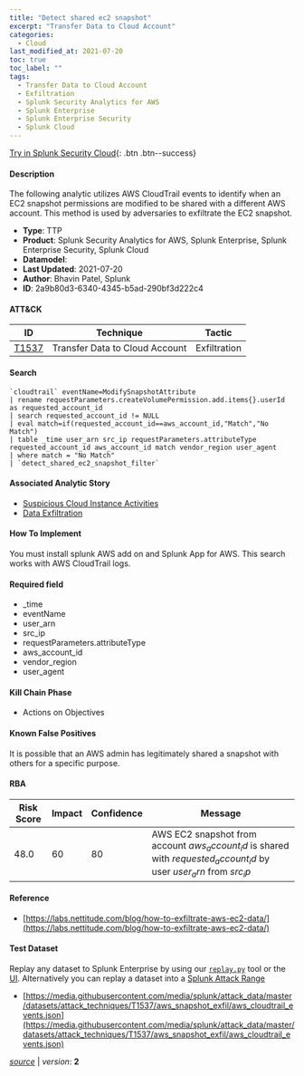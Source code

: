 ```yaml
---
title: "Detect shared ec2 snapshot"
excerpt: "Transfer Data to Cloud Account"
categories:
  - Cloud
last_modified_at: 2021-07-20
toc: true
toc_label: ""
tags:
  - Transfer Data to Cloud Account
  - Exfiltration
  - Splunk Security Analytics for AWS
  - Splunk Enterprise
  - Splunk Enterprise Security
  - Splunk Cloud
---
```




[Try in Splunk Security Cloud](https://www.splunk.com/en_us/cyber-security.html){: .btn .btn--success}

#### Description

The following analytic utilizes AWS CloudTrail events to identify when an EC2 snapshot permissions are modified to be shared with a different AWS account. This method is used by adversaries to exfiltrate the EC2 snapshot.

- **Type**: TTP
- **Product**: Splunk Security Analytics for AWS, Splunk Enterprise, Splunk Enterprise Security, Splunk Cloud
- **Datamodel**: 
- **Last Updated**: 2021-07-20
- **Author**: Bhavin Patel, Splunk
- **ID**: 2a9b80d3-6340-4345-b5ad-290bf3d222c4


#### ATT&CK

| ID          | Technique   | Tactic         |
| ----------- | ----------- |--------------- |
| [T1537](https://attack.mitre.org/techniques/T1537/) | Transfer Data to Cloud Account | Exfiltration |

#### Search

```
`cloudtrail` eventName=ModifySnapshotAttribute 
| rename requestParameters.createVolumePermission.add.items{}.userId as requested_account_id 
| search requested_account_id != NULL 
| eval match=if(requested_account_id==aws_account_id,"Match","No Match") 
| table _time user_arn src_ip requestParameters.attributeType requested_account_id aws_account_id match vendor_region user_agent 
| where match = "No Match" 
| `detect_shared_ec2_snapshot_filter` 
```

#### Associated Analytic Story
* [Suspicious Cloud Instance Activities](/stories/suspicious_cloud_instance_activities)
* [Data Exfiltration](/stories/data_exfiltration)


#### How To Implement
You must install splunk AWS add on and Splunk App for AWS. This search works with AWS CloudTrail logs.

#### Required field
* _time
* eventName
* user_arn
* src_ip
* requestParameters.attributeType
* aws_account_id
* vendor_region
* user_agent


#### Kill Chain Phase
* Actions on Objectives


#### Known False Positives
It is possible that an AWS admin has legitimately shared a snapshot with others for  a specific purpose.


#### RBA

| Risk Score  | Impact      | Confidence   | Message      |
| ----------- | ----------- |--------------|--------------|
| 48.0 | 60 | 80 | AWS EC2 snapshot from account $aws_account_id$ is shared with $requested_account_id$ by user $user_arn$ from $src_ip$ |




#### Reference

* [https://labs.nettitude.com/blog/how-to-exfiltrate-aws-ec2-data/](https://labs.nettitude.com/blog/how-to-exfiltrate-aws-ec2-data/)



#### Test Dataset
Replay any dataset to Splunk Enterprise by using our [`replay.py`](https://github.com/splunk/attack_data#using-replaypy) tool or the [UI](https://github.com/splunk/attack_data#using-ui).
Alternatively you can replay a dataset into a [Splunk Attack Range](https://github.com/splunk/attack_range#replay-dumps-into-attack-range-splunk-server)

* [https://media.githubusercontent.com/media/splunk/attack_data/master/datasets/attack_techniques/T1537/aws_snapshot_exfil/aws_cloudtrail_events.json](https://media.githubusercontent.com/media/splunk/attack_data/master/datasets/attack_techniques/T1537/aws_snapshot_exfil/aws_cloudtrail_events.json)


[*source*](https://github.com/splunk/security_content/tree/develop/detections/cloud/detect_shared_ec2_snapshot.yml) \| *version*: **2**